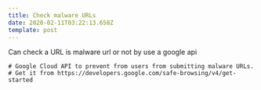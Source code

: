 ```yaml
---
title: Check malware URLs
date: 2020-02-11T03:22:13.658Z
template: post
---
```

Can check a URL is malware url or not by use a google api

```
# Google Cloud API to prevent from users from submitting malware URLs.
# Get it from https://developers.google.com/safe-browsing/v4/get-started
```
